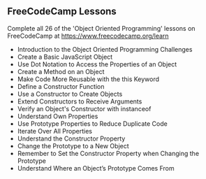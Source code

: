 ## FreeCodeCamp Lessons

Complete all 26 of the 'Object Oriented Programming' lessons on FreeCodeCamp at https://www.freecodecamp.org/learn

- Introduction to the Object Oriented Programming Challenges
- Create a Basic JavaScript Object
- Use Dot Notation to Access the Properties of an Object
- Create a Method on an Object
- Make Code More Reusable with the this Keyword
- Define a Constructor Function
- Use a Constructor to Create Objects
- Extend Constructors to Receive Arguments
- Verify an Object's Constructor with instanceof
- Understand Own Properties
- Use Prototype Properties to Reduce Duplicate Code
- Iterate Over All Properties
- Understand the Constructor Property
- Change the Prototype to a New Object
- Remember to Set the Constructor Property when Changing the Prototype
- Understand Where an Object’s Prototype Comes From
